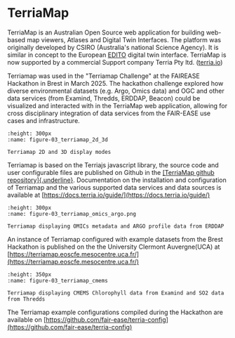 # TerriaMap

TerriaMap is an Australian Open Source web application for building
web-based map viewers, Atlases and Digital Twin Interfaces. The platform
was originally developed by CSIRO (Australia's national Science Agency).
It is similar in concept to the European
[EDITO](https://dive.edito.eu/) digital twin interface.
TerriaMap is now supported by a commercial Support company Terria Pty
ltd. ([terria.io](http://terria.io))

Terriamap was used in the "Terriamap Challenge" at the FAIREASE
Hackathon in Brest in March 2025. The hackathon challenge explored how
diverse environmental datasets (e.g. Argo, Omics data) and OGC and other
data services (from Examind, Thredds, ERDDAP, Beacon) could be
visualized and interacted with in the TerriaMap web application,
allowing for cross disciplinary integration of data services from the
FAIR-EASE use cases and infrastructure.

```{figure} 03_terriamap_2d_3d.png
:height: 300px
:name: figure-03_terriamap_2d_3d

Terriamap 2D and 3D display modes
```
Terriamap is based on the Terriajs javascript library, the source code
and user configurable files are published on Github in the [[TerriaMap
github repository]{.underline}](https://github.com/TerriaJS/TerriaMap).
Documentation on the installation and configuration of Terriamap and the
various supported data services and data sources is available at
[https://docs.terria.io/guide/](https://docs.terria.io/guide/)

```{figure} 03_terriamap_omics_argo.png
:height: 300px
:name: figure-03_terriamap_omics_argo.png

Terriamap displaying OMICs metadata and ARGO profile data from ERDDAP
```
An instance of Terriamap configured with example datasets from the Brest
Hackathon is published on the the University Clermont Auvergne(UCA) at
[https://terriamap.eoscfe.mesocentre.uca.fr/](https://terriamap.eoscfe.mesocentre.uca.fr/)

```{figure} 03_terriamap_cmems.png
:height: 350px
:name: figure-03_terriamap_cmems

Terriamap displaying CMEMS Chlorophyll data from Examind and SO2 data from Thredds
```
The Terriamap example configurations compiled during the Hackathon are
available on
[https://github.com/fair-ease/terria-config](https://github.com/fair-ease/terria-config)